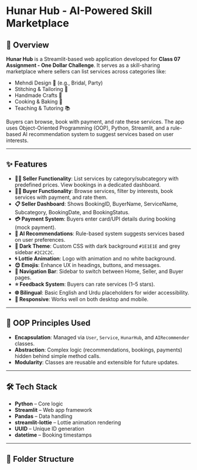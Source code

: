 # Hunar Hub - AI-Powered Skill Marketplace

## 🌟 Overview

**Hunar Hub** is a Streamlit-based web application developed for **Class 07 Assignment - One Dollar Challenge**. It serves as a skill-sharing marketplace where sellers can list services across categories like:

- Mehndi Design 🎨 (e.g., Bridal, Party)
- Stitching & Tailoring 🧵
- Handmade Crafts 🧶
- Cooking & Baking 🍰
- Teaching & Tutoring 📚

Buyers can browse, book with payment, and rate these services. The app uses Object-Oriented Programming (OOP), Python, Streamlit, and a rule-based AI recommendation system to suggest services based on user interests.

---

## ✨ Features

- **👩‍💼 Seller Functionality**: List services by category/subcategory with predefined prices. View bookings in a dedicated dashboard.
- **🧑‍💻 Buyer Functionality**: Browse services, filter by interests, book services with payment, and rate them.
- **📋 Seller Dashboard**: Shows BookingID, BuyerName, ServiceName, Subcategory, BookingDate, and BookingStatus.
- **💳 Payment System**: Buyers enter card/UPI details during booking (mock payment).
- **🧠 AI Recommendations**: Rule-based system suggests services based on user preferences.
- **🌙 Dark Theme**: Custom CSS with dark background `#1E1E1E` and grey sidebar `#2C2C2C`.
- **🌀 Lottie Animation**: Logo with animation and no white background.
- **😊 Emojis**: Enhance UX in headings, buttons, and messages.
- **🧭 Navigation Bar**: Sidebar to switch between Home, Seller, and Buyer pages.
- **⭐ Feedback System**: Buyers can rate services (1–5 stars).
- **🌐 Bilingual**: Basic English and Urdu placeholders for wider accessibility.
- **📱 Responsive**: Works well on both desktop and mobile.

---

## 🔐 OOP Principles Used

- **Encapsulation**: Managed via `User`, `Service`, `HunarHub`, and `AIRecommender` classes.
- **Abstraction**: Complex logic (recommendations, bookings, payments) hidden behind simple method calls.
- **Modularity**: Classes are reusable and extensible for future updates.

---

## 🛠️ Tech Stack

- **Python** – Core logic
- **Streamlit** – Web app framework
- **Pandas** – Data handling
- **streamlit-lottie** – Lottie animation rendering
- **UUID** – Unique ID generation
- **datetime** – Booking timestamps

---

## 📁 Folder Structure

